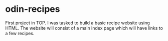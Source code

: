 # odin-recipes
First project in TOP. I was tasked to build a basic recipe website using HTML. The website will consist of a main index page which will have links to a few recipes.
